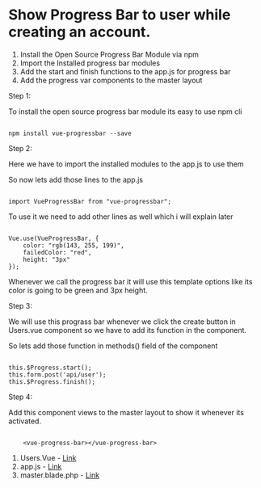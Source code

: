 # Show Progress Bar to user while creating an account.

1. Install the Open Source Progress Bar Module via npm
2. Import the Installed progress bar modules
3. Add the start and finish functions to the app.js for progress bar
4. Add the progress var components to the master layout

Step 1:

To install the open source progress bar module its easy to use npm cli

~~~~

npm install vue-progressbar --save

~~~~

Step 2:

Here we have to import the installed modules to the app.js to use them

So now lets add those lines to the app.js

~~~~

import VueProgressBar from "vue-progressbar";

~~~~

To use it we need to add other lines as well which i will explain later

~~~~

Vue.use(VueProgressBar, {
    color: "rgb(143, 255, 199)",
    failedColor: "red",
    height: "3px"
});

~~~~

Whenever we call the progress bar it will use this template options like its color is going to be green and 3px height.

Step 3:

We will use this prograss bar whenever we click the create button in Users.vue component so we have to add its function in the component.

So lets add those function in methods() field of the component

~~~~

this.$Progress.start();
this.form.post('api/user');
this.$Progress.finish();

~~~~

Step 4:

Add this component views to the master layout to show it whenever its activated.

~~~~

    <vue-progress-bar></vue-progress-bar>

~~~~

1. Users.Vue - [Link](../resources/assets/js/components/Users.vue)
2. app.js - [Link](../resources/assets/js/app.js)
3. master.blade.php - [Link](../resources/views/layouts/master.blade.php)
